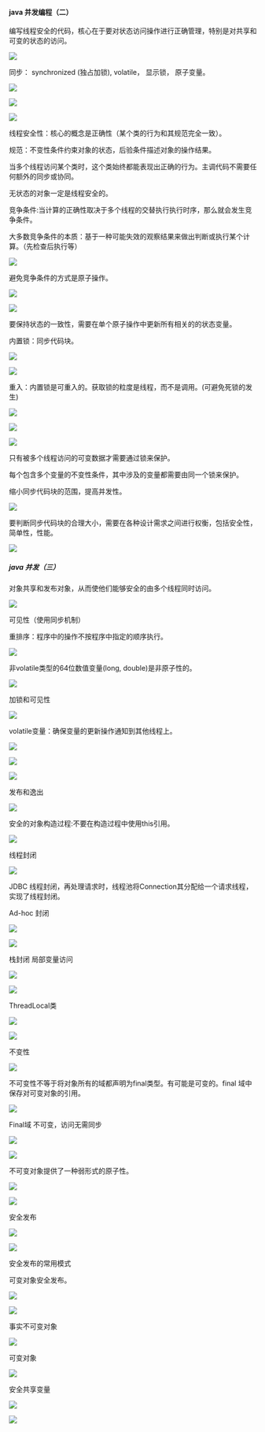 #### java 并发编程（二）

​	编写线程安全的代码，核心在于要对状态访问操作进行正确管理，特别是对共享和可变的状态的访问。

![](pic/2.png)

​同步： synchronized (独占加锁), volatile， 显示锁， 原子变量。

![](pic/3.png)

![](pic/4.png)

![](pic/5.png)

线程安全性：核心的概念是正确性（某个类的行为和其规范完全一致）。

规范：不变性条件约束对象的状态，后验条件描述对象的操作结果。

当多个线程访问某个类时，这个类始终都能表现出正确的行为。主调代码不需要任何额外的同步或协同。

无状态的对象一定是线程安全的。

竞争条件:当计算的正确性取决于多个线程的交替执行执行时序，那么就会发生竞争条件。

大多数竞争条件的本质：基于一种可能失效的观察结果来做出判断或执行某个计算。（先检查后执行等）

![](pic/6.png)

避免竞争条件的方式是原子操作。

![](pic/7.png)

![](pic/8.png)

要保持状态的一致性，需要在单个原子操作中更新所有相关的的状态变量。

内置锁：同步代码块。

![](pic/10.png)

![](pic/9.png)

重入：内置锁是可重入的。获取锁的粒度是线程，而不是调用。(可避免死锁的发生)

![](pic/11.png)

![](pic/12.png)

![](pic/13.png)

只有被多个线程访问的可变数据才需要通过锁来保护。

每个包含多个变量的不变性条件，其中涉及的变量都需要由同一个锁来保护。

缩小同步代码块的范围，提高并发性。

![](pic/14.png)

要判断同步代码块的合理大小，需要在各种设计需求之间进行权衡，包括安全性，简单性，性能。

![](pic/15.png)

##### java 并发（三）

对象共享和发布对象，从而使他们能够安全的由多个线程同时访问。

![](pic/16.png)

可见性（使用同步机制）

重排序：程序中的操作不按程序中指定的顺序执行。

![](pic/17.png)

非volatile类型的64位数值变量(long, double)是非原子性的。

![](pic/18.png)

加锁和可见性

![](pic/19.png)

volatile变量：确保变量的更新操作通知到其他线程上。

![](pic/20.png)

![](pic/21.png)

![](pic/22.png)

发布和逸出

![](pic/23.png)

安全的对象构造过程:不要在构造过程中使用this引用。

![](pic/24.png)

线程封闭

![](pic/25.png)

JDBC 线程封闭，再处理请求时，线程池将Connection其分配给一个请求线程，实现了线程封闭。

Ad-hoc 封闭

![](pic/26.png)


![](pic/27.png)

栈封闭 局部变量访问

![](pic/28.png)

![](pic/29.png)

ThreadLocal类

![](pic/30.png)

![](pic/31.png)

不变性

![](pic/32.png)

不可变性不等于将对象所有的域都声明为final类型。有可能是可变的。final 域中保存对可变对象的引用。

![](pic/33.png)

Final域 不可变，访问无需同步

![](pic/34.png)

![](pic/35.png)

不可变对象提供了一种弱形式的原子性。

![](pic/36.png)

![](pic/37.png)

安全发布

![](pic/39.png)

![](pic/38.png)

安全发布的常用模式

可变对象安全发布。

![](pic/40.png)

![](pic/41.png)

事实不可变对象

![](pic/42.png)

可变对象

![](pic/43.png)

安全共享变量

![](pic/44.png)

![](pic/45.png)

